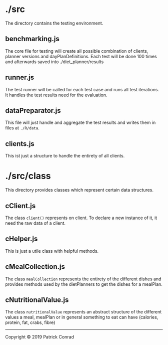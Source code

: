 # ./src
The directory contains the testing environment.
## benchmarking.js
The core file for testing will create all possible combination of clients, planner versions and dayPlanDefinitions. Each test will be done 100 times and afterwards saved into ./diet_planner/results
## runner.js
The test runner will be called for each test case and runs all test iterations. It handles the test results need for the evaluation.
## dataPreparator.js
This file will just handle and aggregate the test results and writes them in files at `./R/data`.
## clients.js
This ist just a structure to handle the entirety of all clients.
# ./src/class
This directory provides classes which represent certain data structures.
## cClient.js
The class `client()` represents on client. To declare a new instance of it, it need the raw data of a client.
## cHelper.js
This is just a utile class with helpful methods.
## cMealCollection.js
The class `mealCollection` represents the entirety of the different dishes and provides methods used by the dietPlanners to get the dishes for a mealPlan.
## cNutritionalValue.js
The class `nutritionalValue` represents an abstract structure of the different values a meal, mealPlan or in general something to eat can have (calories, protein, fat, crabs, fibre)

---
Copyright © 2019 Patrick Conrad
